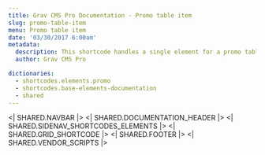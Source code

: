 ```yaml
---
title: Grav CMS Pro Documentation - Promo table item
slug: promo-table-item
menu: Promo table item
date: '03/30/2017 6:00am'
metadata:
  description: This shortcode handles a single element for a promo table
  author: Grav CMS Pro

dictionaries:
  - shortcodes.elements.promo
  - shortcodes.base-elements-documentation
  - shared
---
```


<| SHARED.NAVBAR |>
<| SHARED.DOCUMENTATION_HEADER |>
<| SHARED.SIDENAV_SHORTCODES_ELEMENTS |>
<| SHARED.GRID_SHORTCODE |>
<| SHARED.FOOTER |>
<| SHARED.VENDOR_SCRIPTS |>
